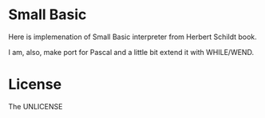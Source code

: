 # Small Basic

Here is implemenation of Small Basic interpreter from Herbert Schildt book.

I am, also, make port for Pascal and a little bit extend it with WHILE/WEND.

# License

The UNLICENSE

